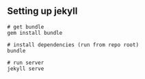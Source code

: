 ## Setting up jekyll

```
# get bundle
gem install bundle

# install dependencies (run from repo root)
bundle

# run server
jekyll serve
```
